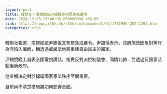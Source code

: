 ```yaml
---
layout: post
title: 韓聯社：南韓總統尹錫悅宣布緊急戒嚴令
date: 2024-12-03 21:40:03.000000000 +08:00
link: https://news.rthk.hk/rthk/ch/component/k2/1781946-20241203.htm
categories: rthk
---
```


韓聯社報道，南韓總統尹錫悅宣布緊急戒嚴令。尹錫悅表示，政府施政因反對黨行為而陷入癱瘓，稱透過戒嚴法他將重建自由民主的國家。

尹錫悅晚上發表全國電視講話，指責反對派控制議會、同情北韓，並透過反國家活動癱瘓政府。

他宣稱決定對於捍衛國家憲法秩序至關重要。

目前尚不清楚措施將如何影響全國。
